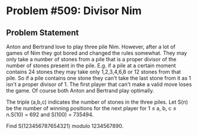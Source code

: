 # Problem #509: Divisor Nim 

## Problem Statement 


Anton and Bertrand love to play three pile Nim.
However, after a lot of games of Nim they got bored and changed the rules somewhat.
They may only take a number of stones from a pile that is a proper divisor of the number of stones present in the pile. E.g. if a pile at a certain moment contains 24 stones they may take only 1,2,3,4,6,8 or 12 stones from that pile.
So if a pile contains one stone they can't take the last stone from it as 1 isn't a proper divisor of 1.
The first player that can't make a valid move loses the game.
Of course both Anton and Bertrand play optimally.

The triple (a,b,c) indicates the number of stones in the three piles.
Let S(n) be the number of winning positions for the next player for 1 ≤ a, b, c ≤ n.S(10) = 692 and S(100) = 735494.

Find S(123456787654321) modulo 1234567890.

